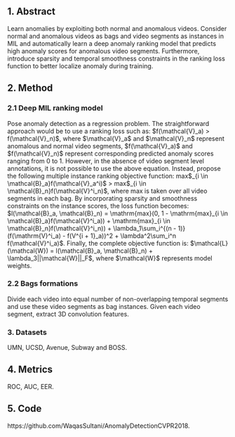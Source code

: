 <h2>1. Abstract</h2>
Learn anomalies by exploiting both normal and anomalous videos. Consider normal and anomalous videos as bags and video segments as instances in MIL and automatically learn a deep anomaly ranking model that predicts high anomaly scores for anomalous video segments. Furthermore, introduce sparsity and temporal smoothness constraints in the ranking loss function to better localize anomaly during training.
<h2>2. Method</h2>
<h3>2.1 Deep MIL ranking model</h3>
Pose anomaly detection as a regression problem. The straightforward approach would be to use a ranking loss such as: $f(\mathcal{V}_a) > f(\mathcal{V}_n)$, where $\mathcal{V}_a$ and $\mathcal{V}_n$ represent anomalous and normal video segments, $f(\mathcal{V}_a)$ and $f(\mathcal{V}_n)$ represent corresponding predicted anomaly scores ranging from 0 to 1. However, in the absence of video segment level annotations, it is not possible to use the above equation. Instead, propose the following multiple instance ranking objective function: max$_{i \in \mathcal{B}_a}f(\mathcal{V}_a^i)$ > max$_{i \in \mathcal{B}_n}f(\mathcal{V}^i_n)$, where max is taken over all video segments in each bag. By incorporating sparsity and smoothness constraints on the instance scores, the loss function becomes: $l(\mathcal{B}_a, \mathcal{B}_n) = \mathrm{max}(0, 1 - \mathrm{max}_{i \in \mathcal{B}_a}f(\mathcal{V}^i_a)) + \mathrm{max}_{i \in \mathcal{B}_n}f(\mathcal{V}^i_n)) + \lambda_1\sum_i^{(n - 1)}(f(\mathrm{V}^i_a) - f(V^{i + 1}_a))^2 + \lambda^2\sum_i^n f(\mathcal{V}^i_a)$. Finally, the complete objective function is: $\mathcal{L}(\mathcal{W}) = l(\mathcal{B}_a, \mathcal{B}_n) + \lambda_3||\mathcal{W}||_F$, where $\mathcal{W}$ represents model weights.
<h3>2.2 Bags formations</h3>
Divide each video into equal number of non-overlapping temporal segments and use these video segments as bag instances. Given each video segment, extract 3D convolution features.
<h3>3. Datasets</h3>
UMN, UCSD, Avenue, Subway and BOSS.
<h2>4. Metrics</h2>
ROC, AUC, EER.
<h2>5. Code</h2>
https://github.com/WaqasSultani/AnomalyDetectionCVPR2018.